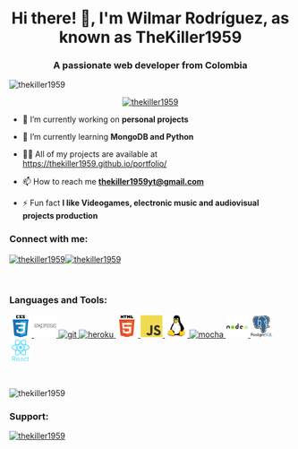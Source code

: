 <h1 align="center">Hi there! 👋, I'm Wilmar Rodríguez, as known as TheKiller1959</h1>
<h3 align="center">A passionate web developer from Colombia</h3>

<p align="left"> <img src="https://komarev.com/ghpvc/?username=thekiller1959&label=Profile%20views&color=0e75b6&style=flat" alt="thekiller1959" /> </p>

<p align="center"> <a href="https://github.com/ryo-ma/github-profile-trophy"><img src="https://github-profile-trophy.vercel.app/?username=thekiller1959&theme=onedark" alt="thekiller1959" /></a> </p>

- 🔭 I’m currently working on **personal projects**

- 🌱 I’m currently learning **MongoDB and Python**

- 👨‍💻 All of my projects are available at <a href="[https://thekiller1959.github.io/portfolio/](https://thekiller1959.github.io/portfolio/)" target="blank">https://thekiller1959.github.io/portfolio/</a>

- 📫 How to reach me **thekiller1959yt@gmail.com**

- ⚡ Fun fact **I like Videogames, electronic music and audiovisual projects production**

<h3 align="left">Connect with me:</h3>

<p align="left"><a href="https://twitter.com/thekiller1959" target="blank"><img align="center" src="https://raw.githubusercontent.com/rahuldkjain/github-profile-readme-generator/master/src/images/icons/Social/twitter.svg" alt="thekiller1959" height="30" width="40" /></a><a href="https://linkedin.com/in/thekiller1959" target="blank"><img align="center" src="https://raw.githubusercontent.com/rahuldkjain/github-profile-readme-generator/master/src/images/icons/Social/linked-in-alt.svg" alt="thekiller1959" height="30" width="40" /></a></p><br>

<h3 align="left">Languages and Tools:</h3>

<p align="left"> <a href="https://www.w3schools.com/css/" target="_blank" rel="noreferrer"> <img src="https://raw.githubusercontent.com/devicons/devicon/master/icons/css3/css3-original-wordmark.svg" alt="css3" width="40" height="40"/> </a> <a href="https://expressjs.com" target="_blank" rel="noreferrer"> <img src="https://raw.githubusercontent.com/devicons/devicon/master/icons/express/express-original-wordmark.svg" alt="express" width="40" height="40"/> </a> <a href="https://git-scm.com/" target="_blank" rel="noreferrer"> <img src="https://www.vectorlogo.zone/logos/git-scm/git-scm-icon.svg" alt="git" width="40" height="40"/> </a> <a href="https://heroku.com" target="_blank" rel="noreferrer"> <img src="https://www.vectorlogo.zone/logos/heroku/heroku-icon.svg" alt="heroku" width="40" height="40"/> </a> <a href="https://www.w3.org/html/" target="_blank" rel="noreferrer"> <img src="https://raw.githubusercontent.com/devicons/devicon/master/icons/html5/html5-original-wordmark.svg" alt="html5" width="40" height="40"/> </a> <a href="https://developer.mozilla.org/en-US/docs/Web/JavaScript" target="_blank" rel="noreferrer"> <img src="https://raw.githubusercontent.com/devicons/devicon/master/icons/javascript/javascript-original.svg" alt="javascript" width="40" height="40"/> </a> <a href="https://www.linux.org/" target="_blank" rel="noreferrer"> <img src="https://raw.githubusercontent.com/devicons/devicon/master/icons/linux/linux-original.svg" alt="linux" width="40" height="40"/> </a> <a href="https://mochajs.org" target="_blank" rel="noreferrer"> <img src="https://www.vectorlogo.zone/logos/mochajs/mochajs-icon.svg" alt="mocha" width="40" height="40"/> </a> <a href="https://nodejs.org" target="_blank" rel="noreferrer"> <img src="https://raw.githubusercontent.com/devicons/devicon/master/icons/nodejs/nodejs-original-wordmark.svg" alt="nodejs" width="40" height="40"/> </a> <a href="https://www.postgresql.org" target="_blank" rel="noreferrer"> <img src="https://raw.githubusercontent.com/devicons/devicon/master/icons/postgresql/postgresql-original-wordmark.svg" alt="postgresql" width="40" height="40"/> </a> <a href="https://reactjs.org/" target="_blank" rel="noreferrer"> <img src="https://raw.githubusercontent.com/devicons/devicon/master/icons/react/react-original-wordmark.svg" alt="react" width="40" height="40"/> </a> </p><br>

<p align="left"><img src="https://github-readme-stats.vercel.app/api/top-langs?username=thekiller1959&show_icons=true&locale=en&layout=compact&theme=onedark" alt="thekiller1959" /><br>

<h3>Support:</h3>

<p><a href="https://ko-fi.com/thekiller1959"> <img src="https://cdn.ko-fi.com/cdn/kofi3.png?v=3" height="50" width="210" alt="thekiller1959" /></a></p></p>
